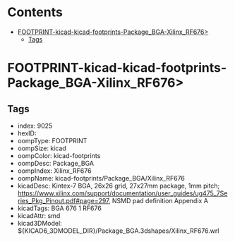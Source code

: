 



Contents
========

* [FOOTPRINT-kicad-kicad-footprints-Package_BGA-Xilinx_RF676>](#footprint-kicad-kicad-footprints-package_bga-xilinx_rf676)
	* [Tags](#tags)

# FOOTPRINT-kicad-kicad-footprints-Package_BGA-Xilinx_RF676>

## Tags

- index: 9025
- hexID: 
- oompType: FOOTPRINT
- oompSize: kicad
- oompColor: kicad-footprints
- oompDesc: Package_BGA
- oompIndex: Xilinx_RF676
- oompName: kicad-footprints/Package_BGA/Xilinx_RF676
- kicadDesc: Kintex-7 BGA, 26x26 grid, 27x27mm package, 1mm pitch; https://www.xilinx.com/support/documentation/user_guides/ug475_7Series_Pkg_Pinout.pdf#page=297, NSMD pad definition Appendix A
- kicadTags: BGA 676 1 RF676
- kicadAttr: smd
- kicad3DModel: ${KICAD6_3DMODEL_DIR}/Package_BGA.3dshapes/Xilinx_RF676.wrl
